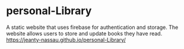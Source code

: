 # personal-Library
A static website that uses firebase for authentication and storage. The website allows users to store and update books they have read.
https://jeanty-nassau.github.io/personal-Library/
